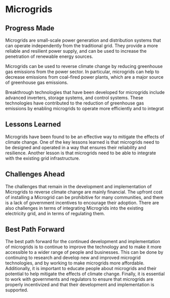 # Microgrids

## Progress Made

Microgrids are small-scale power generation and distribution systems that can operate independently from the traditional grid. They provide a more reliable and resilient power supply, and can be used to increase the penetration of renewable energy sources.

Microgrids can be used to reverse climate change by reducing greenhouse gas emissions from the power sector. In particular, microgrids can help to decrease emissions from coal-fired power plants, which are a major source of greenhouse gas emissions.

 Breakthrough technologies that have been developed for microgrids include advanced inverters, storage systems, and control systems. These technologies have contributed to the reduction of greenhouse gas emissions by enabling microgrids to operate more efficiently and to integrat

## Lessons Learned

Microgrids have been found to be an effective way to mitigate the effects of climate change. One of the key lessons learned is that microgrids need to be designed and operated in a way that ensures their reliability and resilience. Another lesson is that microgrids need to be able to integrate with the existing grid infrastructure.

## Challenges Ahead

The challenges that remain in the development and implementation of Microgrids to reverse climate change are mainly financial. The upfront cost of installing a Microgrid can be prohibitive for many communities, and there is a lack of government incentives to encourage their adoption. There are also challenges in terms of integrating Microgrids into the existing electricity grid, and in terms of regulating them.

## Best Path Forward

The best path forward for the continued development and implementation of microgrids is to continue to improve the technology and to make it more accessible to a wider range of people and businesses. This can be done by continuing to research and develop new and improved microgrid technologies, and by working to make microgrids more affordable. Additionally, it is important to educate people about microgrids and their potential to help mitigate the effects of climate change. Finally, it is essential to work with governments and regulators to ensure that microgrids are properly incentivized and that their development and implementation is supported.
